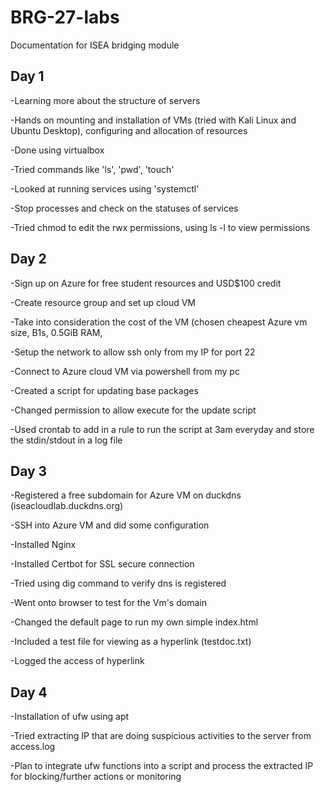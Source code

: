 # BRG-27-labs
Documentation for ISEA bridging module

## Day 1

-Learning more about the structure of servers

-Hands on mounting and installation of VMs (tried with Kali Linux and Ubuntu Desktop), configuring and allocation of resources

-Done using virtualbox

-Tried commands like 'ls', 'pwd', 'touch'

-Looked at running services using 'systemctl'

-Stop processes and check on the statuses of services

-Tried chmod to edit the rwx permissions, using ls -l to view permissions


## Day 2

-Sign up on Azure for free student resources and USD$100 credit

-Create resource group and set up cloud VM

-Take into consideration the cost of the VM (chosen cheapest Azure vm size, B1s, 0.5GiB RAM, 

-Setup the network to allow ssh only from my IP for port 22

-Connect to Azure cloud VM via powershell from my pc

-Created a script for updating base packages

-Changed permission to allow execute for the update script

-Used crontab to add in a rule to run the script at 3am everyday and store the stdin/stdout in a log file

## Day 3

-Registered a free subdomain for Azure VM on duckdns (iseacloudlab.duckdns.org)

-SSH into Azure VM and did some configuration

-Installed Nginx

-Installed Certbot for SSL secure connection

-Tried using dig command to verify dns is registered

-Went onto browser to test for the Vm's domain

-Changed the default page to run my own simple index.html

-Included a test file for viewing as a hyperlink (testdoc.txt)

-Logged the access of hyperlink

## Day 4

-Installation of ufw using apt

-Tried extracting IP that are doing suspicious activities to the server from access.log

-Plan to integrate ufw functions into a script and process the extracted IP for blocking/further actions or monitoring
